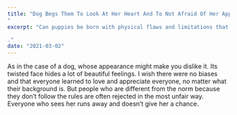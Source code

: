 ```yaml
---
title: "Dog Begs Them To Look At Her Heart And To Not Afraid Of Her Appearance
"
excerpt: "Can puppies be born with physical flaws and limitations that make them unpopular and even cause fear and rejection? Let’s be honest, who can blame these cute animals for being born with a problem? Is this why they don’t deserve as much respect and love, or do they not deserve a good life? It’s terrible that how people look has such a big effect on how they feel about them. This also goes for animals.

."
date: "2021-03-02"
---
```


As in the case of a dog, whose appearance might make you dislike it. Its twisted face hides a lot of beautiful feelings. I wish there were no biases and that everyone learned to love and appreciate everyone, no matter what their background is. But people who are different from the norm because they don’t follow the rules are often rejected in the most unfair way. Everyone who sees her runs away and doesn’t give her a chance.



